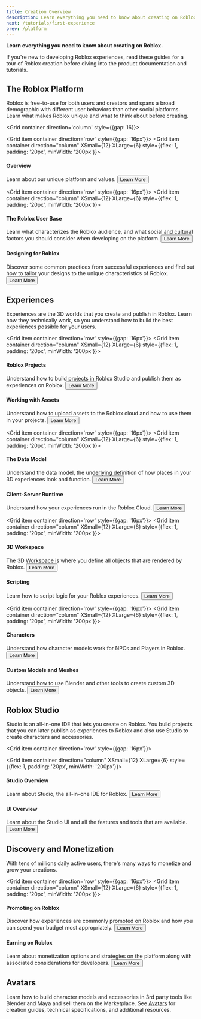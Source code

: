 ```yaml
---
title: Creation Overview
description: Learn everything you need to know about creating on Roblox.
next: /tutorials/first-experience
prev: /platform
---
```


**Learn everything you need to know about creating on Roblox.**

If you're new to developing Roblox experiences, read these guides for a tour of
Roblox creation before diving into the product documentation and tutorials.

## The Roblox Platform

Roblox is free-to-use for both users and creators and spans a broad
demographic with different user behaviors than other social platforms. Learn
what makes Roblox unique and what to think about before creating.

<Grid container direction='column' style={{gap: 16}}>

<Grid item container direction='row' style={{gap: '16px'}}>
<Grid item container direction="column" XSmall={12} XLarge={6} style={{flex: 1, padding: '20px', minWidth: '200px'}}>

<h4 style={{marginBottom: 12}}>Overview</h4>
<Typography color='textSecondary' variant='body2' style={{paddingBottom: '20px'}}>Learn about our unique platform and values.</Typography>
<a href="./platform.md">
  <Button variant="text">Learn More</Button>
</a>
</Grid>
</Grid>

<Grid item container direction='row' style={{gap: '16px'}}>
<Grid item container direction="column" XSmall={12} XLarge={6} style={{flex: 1, padding: '20px', minWidth: '200px'}}>

<h4 style={{marginBottom: 12}}>The Roblox User Base</h4>
<Typography color='textSecondary' variant='body2' style={{paddingBottom: '20px'}}>Learn what characterizes
the Roblox audience, and what social and cultural factors you should consider when developing on the platform.</Typography>
<a href="./production/roblox-user-base.md">
  <Button variant="text">Learn More</Button>
</a>
</Grid>
<Grid item container direction="column" XSmall={12} XLarge={6} style={{flex: 1, padding: '20px', minWidth: '200px'}}>
<h4 style={{marginBottom: 12}}>Designing for Roblox</h4>
<Typography color='textSecondary' variant='body2' style={{marginBottom: 20}}>Discover some common practices from successful experiences and find out how to tailor your designs to the unique characteristics of Roblox. </Typography>
<a href="./production/game-design/index.md">
  <Button variant="text">Learn More</Button>
</a>
</Grid>
</Grid>

## Experiences

Experiences are the 3D worlds that you create and publish in Roblox. Learn how
they technically work, so you understand how to build the best experiences
possible for your users.

<Grid item container direction='row' style={{gap: '16px'}}>
<Grid item container direction="column" XSmall={12} XLarge={6} style={{flex: 1, padding: '20px', minWidth: '200px'}}>

<h4 style={{marginBottom: 12}}>Roblox Projects</h4>
<Typography color='textSecondary' variant='body2' style={{paddingBottom: '20px'}}>Understand how to
build projects in Roblox Studio and publish them as experiences on Roblox. </Typography>
<a href="./projects/index.md">
  <Button variant="text">Learn More</Button>
</a>
</Grid>
<Grid item container direction="column" XSmall={12} XLarge={6} style={{flex: 1, padding: '20px', minWidth: '200px'}}>
<h4 style={{marginBottom: 12}}>Working with Assets</h4>
<Typography color='textSecondary' variant='body2' style={{paddingBottom: '20px'}}>Understand how to upload assets to the
Roblox cloud and how to use them in your projects.</Typography>
<a href="./projects/assets/index.md">
  <Button variant="text">Learn More</Button>
</a>
</Grid>
</Grid>

<Grid item container direction='row' style={{gap: '16px'}}>
<Grid item container direction="column" XSmall={12} XLarge={6} style={{flex: 1, padding: '20px', minWidth: '200px'}}>

<h4 style={{marginBottom: 12}}>The Data Model</h4>
<Typography color='textSecondary' variant='body2' style={{paddingBottom: '20px'}}>Understand the data model, the underlying definition
of how places in your 3D experiences look and function.</Typography>
<a href="./projects/data-model.md">
  <Button variant="text">Learn More</Button>
</a>
</Grid>
<Grid item container direction="column" XSmall={12} XLarge={6} style={{flex: 1, padding: '20px', minWidth: '200px'}}>
<h4 style={{marginBottom: 12}}>Client-Server Runtime</h4>
<Typography color='textSecondary' variant='body2' style={{paddingBottom: '20px'}}>Understand how your experiences run in the Roblox Cloud.</Typography>
<a href="./projects/client-server.md">
  <Button variant="text">Learn More</Button>
</a>
</Grid>
</Grid>

<Grid item container direction='row' style={{gap: '16px'}}>
<Grid item container direction="column" XSmall={12} XLarge={6} style={{flex: 1, padding: '20px', minWidth: '200px'}}>

<h4 style={{marginBottom: 12}}>3D Workspace</h4>
<Typography color='textSecondary' variant='body2' style={{paddingBottom: '20px'}}>The 3D Workspace is where you define all objects that are rendered by Roblox.</Typography>
<a href="./workspace/index.md">
  <Button variant="text">Learn More</Button>
</a>
</Grid>
<Grid item container direction="column" XSmall={12} XLarge={6} style={{flex: 1, padding: '20px', minWidth: '200px'}}>
<h4 style={{marginBottom: 12}}>Scripting</h4>
<Typography color='textSecondary' variant='body2' style={{paddingBottom: '20px'}}>Learn how to script logic for your Roblox experiences.</Typography>
<a href="./scripting/index.md">
  <Button variant="text">Learn More</Button>
</a>
</Grid>
</Grid>

<Grid item container direction='row' style={{gap: '16px'}}>
<Grid item container direction="column" XSmall={12} XLarge={6} style={{flex: 1, padding: '20px', minWidth: '200px'}}>

<h4 style={{marginBottom: 12}}>Characters</h4>
<Typography color='textSecondary' variant='body2' style={{paddingBottom: '20px'}}>Understand how character models work for NPCs and Players in Roblox.</Typography>
<a href="./characters/index.md">
  <Button variant="text">Learn More</Button>
</a>
</Grid>
<Grid item container direction="column" XSmall={12} XLarge={6} style={{flex: 1, padding: '20px', minWidth: '200px'}}>

<h4 style={{marginBottom: 12}}>Custom Models and Meshes</h4>
<Typography color='textSecondary' variant='body2' style={{paddingBottom: '20px'}}>Understand how to use Blender and other tools to create custom 3D objects.</Typography>
<a href="./art/modeling/index.md">
  <Button variant="text">Learn More</Button>
</a>
</Grid>
</Grid>

## Roblox Studio

Studio is an all-in-one IDE that lets you create on Roblox. You build projects
that you can later publish as experiences to Roblox and also use Studio to
create characters and accessories.

<Grid item container direction='row' style={{gap: '16px'}}>

<Grid item container direction="column" XSmall={12} XLarge={6} style={{flex: 1, padding: '20px', minWidth: '200px'}}>

<h4 style={{marginBottom: 12}}>Studio Overview</h4>
<Typography color='textSecondary' variant='body2' style={{paddingBottom: '20px'}}>Learn about Studio, the all-in-one IDE for Roblox.</Typography>
<a href="./studio/ui-overview.md">
  <Button variant="text">Learn More</Button>
</a>
</Grid>
<Grid item container direction="column" XSmall={12} XLarge={6} style={{flex: 1, padding: '20px', minWidth: '200px'}}>

<h4 style={{marginBottom: 12}}>UI Overview</h4>
<Typography color='textSecondary' variant='body2' style={{paddingBottom: '20px'}}>Learn about the Studio UI and all the features and tools that are available.</Typography>
<a href="./studio/ui-overview.md">
  <Button variant="text">Learn More</Button>
</a>
</Grid>
</Grid>

## Discovery and Monetization

With tens of millions daily active users, there's many ways to monetize
and grow your creations.

<Grid item container direction='row' style={{gap: '16px'}}>
<Grid item container direction="column" XSmall={12} XLarge={6} style={{flex: 1, padding: '20px', minWidth: '200px'}}>

<h4 style={{marginBottom: 12}}>Promoting on Roblox</h4>
<Typography color='textSecondary' variant='body2' style={{paddingBottom: '20px'}}>Discover how experiences are commonly promoted on Roblox and how you can spend your budget most appropriately.</Typography>
<a href="./production/promotion/index.md">
  <Button variant="text">Learn More</Button>
</a>
</Grid>
<Grid item container direction="column" XSmall={12} XLarge={6} style={{flex: 1, padding: '20px', minWidth: '200px'}}>

<h4 style={{marginBottom: 12}}>Earning on Roblox</h4>
<Typography color='textSecondary' variant='body2' style={{paddingBottom: '20px'}}>Learn about monetization options and strategies on the platform along with associated considerations for developers.</Typography>
<a href="./production/earning-on-roblox.md">
  <Button variant="text">Learn More</Button>
</a>
</Grid>
</Grid>
</Grid>

## Avatars

Learn how to build character models and accessories in 3rd party tools like Blender and Maya and sell them on the Marketplace. See [Avatars](./avatar/index.md) for creation guides, technical specifications, and additional resources.
